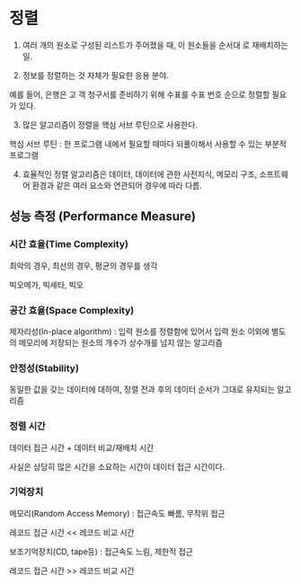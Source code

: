 # 정렬

1. 여러 개의 원소로 구성된 리스트가 주어졌을 때, 이 원소들을 순서대 로 재배치하는 일.

2. 정보를 정렬하는 것 자체가 필요한 응용 분야. 

예를 들어, 은행은 고 객 청구서를 준비하기 위해 수표를 수표 번호 순으로 정렬할 필요가 있다.

3. 많은 알고리즘이 정렬을 핵심 서브 루틴으로 사용한다.

핵심 서브 루틴 : 한 프로그램 내에서 필요할 때마다 되풀이해서 사용할 수 있는 부분적 프로그램

4. 효율적인 정렬 알고리즘은 데이터, 데이터에 관한 사전지식, 메모리 구조, 소프트웨어 환경과 같은 여러 요소와 연관되어 경우에 따라 다름.

## 성능 측정 (Performance Measure)

### 시간 효율(Time Complexity)

최악의 경우, 최선의 경우, 평균의 경우를 생각

빅오메가, 빅세타, 빅오

### 공간 효율(Space Complexity)

제자리성(In-place algorithm) : 입력 원소를 정렬함에 있어서 입력 원소 이외에 별도의 메모리에 저장되는 원소의 개수가 상수개를 넘지 않는 알고리즘

### 안정성(Stability)

동일한 값을 갖는 데이터에 대하여, 정렬 전과 후의 데이터 순서가 그대로 유지되는 알고리즘

### 정렬 시간

데이터 접근 시간 + 데이터 비교/재배치 시간

사실은 상당히 많은 시간을 소요하는 시간이 데이터 접근 시간이다.

### 기억장치

메모리(Random Access Memory) : 접근속도 빠름, 무작위 접근

레코드 접근 시간 << 레코드 비교 시간

보조기억장치(CD, tape등) : 접근속도 느림, 제한적 접근

레코드 접근 시간 >> 레코드 비교 시간


